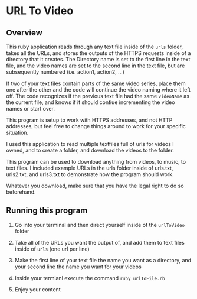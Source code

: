 # URL To Video  
## Overview
This ruby application reads through any text file inside of the `urls` folder, takes all the URLs, and stores the outputs of the HTTPS requests inside of a directory that it creates. The Directory name is set to the first line in the text file, and the video names are set to the second line in the text file, but are subsequently numbered (i.e. action1, action2, ...)  

If two of your text files contain parts of the same video series, place them one after the other and the code will continue the video naming where it left off. The code recognizes if the previous text file had the same `videoName` as the current file, and knows if it should contiue incrementing the video names or start over.

This program is setup to work with HTTPS addresses, and not HTTP addresses, but feel free to change things around to work for your specific situation.  

I used this application to read multiple textfiles full of urls for videos I owned, and to create a folder, and download the videos to the folder.  

This program can be used to download anything from videos, to music, to text files. I included example URLs in the urls folder inside of urls.txt, urls2.txt, and urls3.txt to demonstrate how the program should work.  

Whatever you download, make sure that you have the legal right to do so beforehand.

## Running this program  

1. Go into your terminal and then direct yourself inside of the `urlToVideo` folder  

2. Take all of the URLs you want the output of, and add them to text files inside of `urls` (one url per line)  

3. Make the first line of your text file the name you want as a directory, and your second line the name you want for your videos

4. Inside your termianl execute the command `ruby urlToFile.rb`  

5. Enjoy your content
